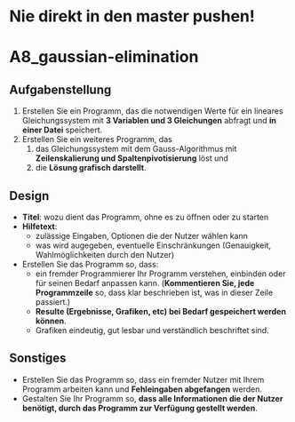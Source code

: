 # Nie direkt in den master pushen!

# A8_gaussian-elimination

## Aufgabenstellung

1. Erstellen Sie ein Programm, das die notwendigen Werte für  ein lineares Gleichungssystem mit **3 Variablen und 3 Gleichungen** abfragt und **in einer Datei** speichert.
2. Erstellen Sie ein weiteres Programm, das
    1. das Gleichungssystem mit dem Gauss-Algorithmus mit **Zeilenskalierung und Spaltenpivotisierung** löst und
    2. die **Lösung grafisch darstellt**.

## Design

* **Titel**: wozu dient das Programm, ohne es zu öffnen oder zu starten
* **Hilfetext**:
  * zulässige Eingaben, Optionen die der Nutzer wählen kann
  * was wird augegeben, eventuelle Einschränkungen (Genauigkeit, Wahlmöglichkeiten durch den Nutzer)
* Erstellen Sie das Programm so, dass:
  * ein fremder Programmierer Ihr Programm verstehen, einbinden oder für seinen Bedarf anpassen kann. (**Kommentieren Sie, jede Programmzeile** so, dass klar beschrieben ist, was in dieser Zeile passiert.)
  * **Resulte (Ergebnisse, Grafiken, etc) bei Bedarf gespeichert werden können**.
  * Grafiken eindeutig, gut lesbar und verständlich beschriftet sind.

## Sonstiges

* Erstellen Sie das Programm so, dass ein fremder Nutzer mit Ihrem Programm arbeiten kann und **Fehleingaben abgefangen** werden.
* Gestalten Sie Ihr Programm so, **dass alle Informationen die der Nutzer benötigt, durch das Programm zur Verfügung gestellt werden**.



